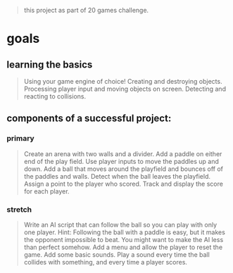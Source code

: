 > this project as part of 20 games challenge.

# goals
## learning the basics
>   Using your game engine of choice!
    Creating and destroying objects.
    Processing player input and moving objects on screen.
    Detecting and reacting to collisions.
## components of a successful project:
### primary
>   Create an arena with two walls and a divider.
    Add a paddle on either end of the play field. Use player inputs to move the paddles up and down.
    Add a ball that moves around the playfield and bounces off of the paddles and walls.
    Detect when the ball leaves the playfield. Assign a point to the player who scored.
    Track and display the score for each player.
### stretch
>   Write an AI script that can follow the ball so you can play with only one player.
    Hint: Following the ball with a paddle is easy, but it makes the opponent impossible to beat. You might want to make the AI less than perfect somehow.
    Add a menu and allow the player to reset the game.
    Add some basic sounds. Play a sound every time the ball collides with something, and every time a player scores.
